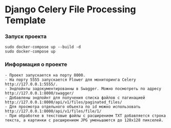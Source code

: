 # Django Celery File Processing Template

### Запуск проекта
    sudo docker-compose up --build -d
    sudo docker-compose up

### Информация о проекте
    - Проект запускается на порту 8000.
    - На порту 5555 запускается Flower для мониторинга Celery http://127.0.0.1:5555/.
    - Эндпойнты задокументированны в Swagger. Можно посмотреть по адресу http://127.0.0.1:8000/swagger/
    - Добавлены эндпойнт для получения списка файлов с пагинацией http://127.0.0.1:8000/api/v1/files/paginated_files/
    - Для просмотра отдельного объекта по id можно использовать http://127.0.0.1:8000/api/v1/files/file/1/
    - При обработке в текстовые файлы с расширением TXT добавляется строка текста, а картинки с расширением JPG уменьшаются до 128х128 пикселей.